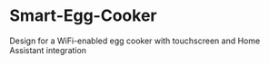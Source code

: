# Smart-Egg-Cooker
Design for a WiFi-enabled egg cooker with touchscreen and Home Assistant integration
